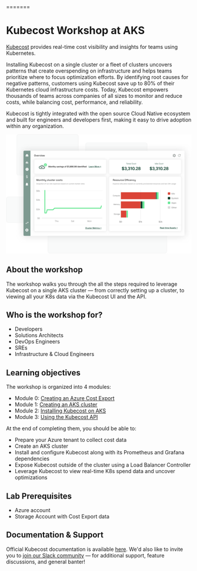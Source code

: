 =======
# Kubecost Workshop at AKS

[Kubecost](https://www.kubecost.com/) provides real-time cost visibility and insights for teams using Kubernetes.

Installing Kubecost on a single cluster or a fleet of clusters uncovers patterns that create overspending on infrastructure and helps teams prioritize where to focus optimization efforts. By identifying root causes for negative patterns, customers using Kubecost save up to 80% of their Kubernetes cloud infrastructure costs. Today, Kubecost empowers thousands of teams across companies of all sizes to monitor and reduce costs, while balancing cost, performance, and reliability.

Kubecost is tightly integrated with the open source Cloud Native ecosystem and built for engineers and developers first, making it easy to drive adoption within any organization. 

<img src="./fp-landing.svg" alt="kubecost screenshot"/>

## About the workshop

The workshop walks you through the all the steps required to leverage Kubecost on a single AKS cluster — from correctly setting up a cluster, to viewing all your K8s data via the Kubecost UI and the API.

##  Who is the workshop for?

- Developers
- Solutions Architects
- DevOps Engineers
- SREs
- Infrastructure & Cloud Engineers

## Learning objectives

The workshop is organized into 4 modules:

- Module 0: [Creating an Azure Cost Export](0_create-azure-cost-export/README.md)
- Module 1: [Creating an AKS cluster](1_create-aks-cluster/README.md)
- Module 2: [Installing Kubecost on AKS](2_install-kubecost-on-aks/README.md)
- Module 3: [Using the Kubecost API](3_kubecost-api/README.md)

At the end of completing them, you should be able to:

- Prepare your Azure tenant to collect cost data
- Create an AKS cluster
- Install and configure Kubecost along with its Prometheus and Grafana dependencies
- Expose Kubecost outside of the cluster using a Load Balancer Controller
- Leverage Kubecost to view real-time K8s spend data and uncover optimizations

## Lab Prerequisites

- Azure account
- Storage Account with Cost Export data

## Documentation & Support

Official Kubecost documentation is available [here](https://guide.kubecost.com). We'd also like to invite you to [join our Slack community](https://join.slack.com/t/kubecost/shared_invite/enQtNTA2MjQ1NDUyODE5LWFjYzIzNWE4MDkzMmUyZGU4NjkwMzMyMjIyM2E0NGNmYjExZjBiNjk1YzY5ZDI0ZTNhZDg4NjlkMGRkYzFlZTU) — for additional support, feature discussions, and general banter!
